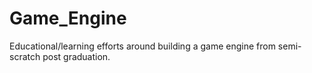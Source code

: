 # Game_Engine
Educational/learning efforts around building a game engine from semi-scratch post graduation.
